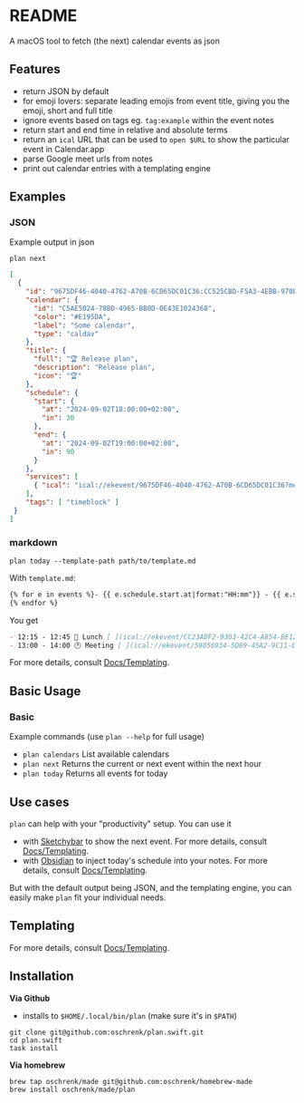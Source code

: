 # README

A macOS tool to fetch (the next) calendar events as json

## Features

- return JSON by default
- for emoji lovers: separate leading emojis from event title, giving you the emoji, short and full title
- ignore events based on tags eg. `tag:example` within the event notes
- return start and end time in relative and absolute terms
- return an `ical` URL that can be used to `open $URL` to show the particular event in Calendar.app
- parse Google meet urls from notes
- print out calendar entries with a templating engine

## Examples

### JSON

Example output in json

`plan next`

```json
[
  {
    "id": "9675DF46-4040-4762-A70B-6CD65DC01C36:CC525CBD-F5A3-4EBB-970E-7A0EC2D2370D",
    "calendar": {
      "id": "C5AE5024-78BD-4965-BB0D-0E43E1024368",
      "color": "#E195DA",
      "label": "Some calendar",
      "type": "caldav"
    },
    "title": {
      "full": "🏆 Release plan",
      "description": "Release plan",
      "icon": "🏆"
    },
    "schedule": {
      "start": {
        "at": "2024-09-02T18:00:00+02:00",
        "in": 30
      },
      "end": {
        "at": "2024-09-02T19:00:00+02:00",
        "in": 90
      }
    },
    "services": [
      { "ical": "ical://ekevent/9675DF46-4040-4762-A70B-6CD65DC01C36?method=show&options=more" }
    ],
    "tags": [ "timeblock" ]
 }
]
```

### markdown

`plan today --template-path path/to/template.md`

With `template.md`:

```markdown
{% for e in events %}- {{ e.schedule.start.at|format:"HH:mm"}} - {{ e.schedule.end.at|format:"HH:mm"}}{{ e.title.full }} [ ]({{e.services["ical"]}}) #{{ e.calendar.label|lowercase }}
{% endfor %}
```

You get

```markdown
- 12:15 - 12:45 🥗 Lunch [ ](ical://ekevent/CC23ADF2-9303-42C4-A854-BE12F2081E16?method=show&options=more) #private
- 13:00 - 14:00 🕐 Meeting [ ](ical://ekevent/59856934-5D89-45A2-9C11-0E3877F1B082?method=show&options=more) #work
```

For more details, consult [Docs/Templating](Docs/Templating.md).

## Basic Usage

### Basic

Example commands (use `plan --help` for full usage)

- `plan calendars` List available calendars
- `plan next` Returns the current or next event within the next hour
- `plan today` Returns all events for today

## Use cases

`plan` can help with your "productivity" setup. You can use it

- with [Sketchybar](https://felixkratz.github.io/SketchyBar/) to show the next event.
For more details, consult [Docs/Templating](./Docs/Templating.md).
- with [Obsidian](https://obsidian.md/) to inject today's schedule into your notes. For more details, consult [Docs/Templating](Docs/Templating.md).

But with the default output being JSON, and the templating engine, you can easily make `plan` fit your individual needs.

## Templating

For more details, consult [Docs/Templating](Docs/Templating.md).

## Installation

**Via Github**

- installs to `$HOME/.local/bin/plan` (make sure it's in `$PATH`)

```
git clone git@github.com:oschrenk/plan.swift.git
cd plan.swift
task install
```

**Via homebrew**

```
brew tap oschrenk/made git@github.com:oschrenk/homebrew-made
brew install oschrenk/made/plan
```
